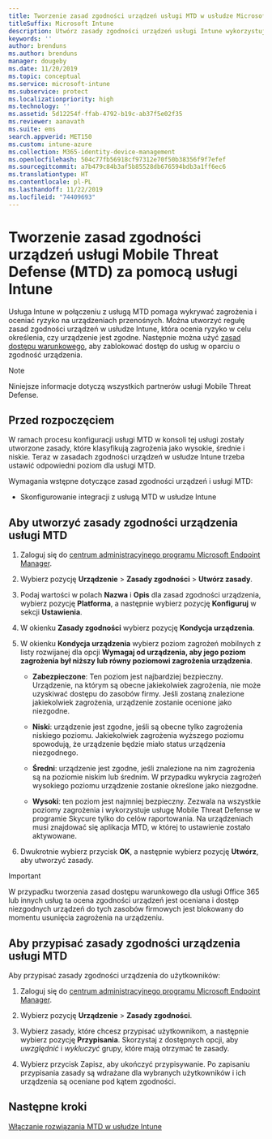 ```yaml
---
title: Tworzenie zasad zgodności urządzeń usługi MTD w usłudze Microsoft Intune
titleSuffix: Microsoft Intune
description: Utwórz zasady zgodności urządzeń usługi Intune wykorzystujące poziomy zagrożeń partnera MTD w celu określenia, czy urządzenie przenośne może uzyskiwać dostęp do zasobów firmy.
keywords: ''
author: brenduns
ms.author: brenduns
manager: dougeby
ms.date: 11/20/2019
ms.topic: conceptual
ms.service: microsoft-intune
ms.subservice: protect
ms.localizationpriority: high
ms.technology: ''
ms.assetid: 5d12254f-ffab-4792-b19c-ab37f5e02f35
ms.reviewer: aanavath
ms.suite: ems
search.appverid: MET150
ms.custom: intune-azure
ms.collection: M365-identity-device-management
ms.openlocfilehash: 504c77fb56918cf97312e70f50b38356f9f7efef
ms.sourcegitcommit: a7b479c84b3af5b85528db676594bdb3a1ff6ec6
ms.translationtype: HT
ms.contentlocale: pl-PL
ms.lasthandoff: 11/22/2019
ms.locfileid: "74409693"
---
```

# <a name="create-mobile-threat-defense-mtd-device-compliance-policy-with-intune"></a>Tworzenie zasad zgodności urządzeń usługi Mobile Threat Defense (MTD) za pomocą usługi Intune

Usługa Intune w połączeniu z usługą MTD pomaga wykrywać zagrożenia i oceniać ryzyko na urządzeniach przenośnych. Można utworzyć regułę zasad zgodności urządzeń w usłudze Intune, która ocenia ryzyko w celu określenia, czy urządzenie jest zgodne. Następnie można użyć [zasad dostępu warunkowego](create-conditional-access-intune.md), aby zablokować dostęp do usług w oparciu o zgodność urządzenia.

> [!NOTE]
> Niniejsze informacje dotyczą wszystkich partnerów usługi Mobile Threat Defense.

## <a name="before-you-begin"></a>Przed rozpoczęciem

W ramach procesu konfiguracji usługi MTD w konsoli tej usługi zostały utworzone zasady, które klasyfikują zagrożenia jako wysokie, średnie i niskie. Teraz w zasadach zgodności urządzeń w usłudze Intune trzeba ustawić odpowiedni poziom dla usługi MTD.

Wymagania wstępne dotyczące zasad zgodności urządzeń i usługi MTD:

- Skonfigurowanie integracji z usługą MTD w usłudze Intune

## <a name="to-create-an-mtd-device-compliance-policy"></a>Aby utworzyć zasady zgodności urządzenia usługi MTD

1. Zaloguj się do [centrum administracyjnego programu Microsoft Endpoint Manager](https://go.microsoft.com/fwlink/?linkid=2109431).

2. Wybierz pozycję **Urządzenie** > **Zasady zgodności** > **Utwórz zasady**.

3. Podaj wartości w polach **Nazwa** i **Opis** dla zasad zgodności urządzenia, wybierz pozycję **Platforma**, a następnie wybierz pozycję **Konfiguruj** w sekcji **Ustawienia**.

4. W okienku **Zasady zgodności** wybierz pozycję **Kondycja urządzenia**.

5. W okienku **Kondycja urządzenia** wybierz poziom zagrożeń mobilnych z listy rozwijanej dla opcji **Wymagaj od urządzenia, aby jego poziom zagrożenia był niższy lub równy poziomowi zagrożenia urządzenia**.

   - **Zabezpieczone**: Ten poziom jest najbardziej bezpieczny. Urządzenie, na którym są obecne jakiekolwiek zagrożenia, nie może uzyskiwać dostępu do zasobów firmy. Jeśli zostaną znalezione jakiekolwiek zagrożenia, urządzenie zostanie ocenione jako niezgodne.

   - **Niski**: urządzenie jest zgodne, jeśli są obecne tylko zagrożenia niskiego poziomu. Jakiekolwiek zagrożenia wyższego poziomu spowodują, że urządzenie będzie miało status urządzenia niezgodnego.

   - **Średni**: urządzenie jest zgodne, jeśli znalezione na nim zagrożenia są na poziomie niskim lub średnim. W przypadku wykrycia zagrożeń wysokiego poziomu urządzenie zostanie określone jako niezgodne.

   - **Wysoki**: ten poziom jest najmniej bezpieczny. Zezwala na wszystkie poziomy zagrożenia i wykorzystuje usługę Mobile Threat Defense w programie Skycure tylko do celów raportowania. Na urządzeniach musi znajdować się aplikacja MTD, w której to ustawienie zostało aktywowane.

6. Dwukrotnie wybierz przycisk **OK**, a następnie wybierz pozycję **Utwórz**, aby utworzyć zasady.

> [!IMPORTANT]
> W przypadku tworzenia zasad dostępu warunkowego dla usługi Office 365 lub innych usług ta ocena zgodności urządzeń jest oceniana i dostęp niezgodnych urządzeń do tych zasobów firmowych jest blokowany do momentu usunięcia zagrożenia na urządzeniu.

## <a name="to-assign-an-mtd-device-compliance-policy"></a>Aby przypisać zasady zgodności urządzenia usługi MTD

Aby przypisać zasady zgodności urządzenia do użytkowników:

1. Zaloguj się do [centrum administracyjnego programu Microsoft Endpoint Manager](https://go.microsoft.com/fwlink/?linkid=2109431).

2. Wybierz pozycję **Urządzenie** > **Zasady zgodności**.

3. Wybierz zasady, które chcesz przypisać użytkownikom, a następnie wybierz pozycję **Przypisania**. Skorzystaj z dostępnych opcji, aby *uwzględnić* i *wykluczyć* grupy, które mają otrzymać te zasady.  

4. Wybierz przycisk Zapisz, aby ukończyć przypisywanie. Po zapisaniu przypisania zasady są wdrażane dla wybranych użytkowników i ich urządzenia są oceniane pod kątem zgodności.

## <a name="next-steps"></a>Następne kroki

[Włączanie rozwiązania MTD w usłudze Intune](mtd-connector-enable.md)
